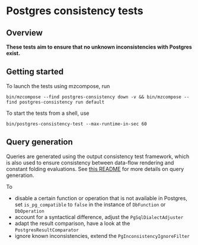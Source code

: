 # Postgres consistency tests

## Overview

**These tests aim to ensure that no unknown inconsistencies with Postgres exist.**

## Getting started

To launch the tests using mzcompose, run
```
bin/mzcompose --find postgres-consistency down -v && bin/mzcompose --find postgres-consistency run default
```
To start the tests from a shell, use
```
bin/postgres-consistency-test --max-runtime-in-sec 60
```

## Query generation

Queries are generated using the output consistency test framework, which is also used to ensure consistency between
data-flow rendering and constant folding evaluations. See [this README](../output-consistency/README.md) for more
details on query generation.

To
* disable a certain function or operation that is not available in Postgres, set `is_pg_compatible` to `false` in the instance of `DbFunction` or `DbOperation`
* account for a syntactical difference, adjust the `PgSqlDialectAdjuster`
* adapt the result comparison, have a look at the `PostgresResultComparator`
* ignore known inconsistencies, extend the `PgInconsistencyIgnoreFilter`
